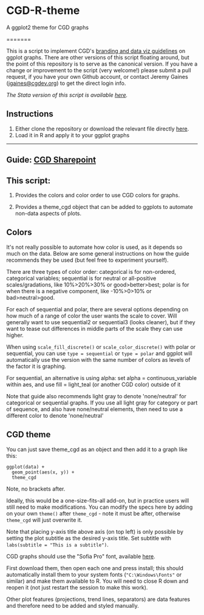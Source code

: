 # CGD-R-theme
A ggplot2 theme for CGD graphs


=======

This is a script to implement CGD's [branding and data viz guidelines](https://centerforglobaldevelop.sharepoint.com/:b:/r/sites/fileshare/Shared%20Documents/NDrive/Communications/CGD%20Branding%20Materials/CGD-Data-Viz-Style-Guide.pdf?csf=1&web=1&e=H081DY) on ggplot graphs. There are other versions of this script floating around, but the point of this repository is to serve as the canonical version. If you have a change or improvement to the script (very welcome!) please submit a pull request, if you have your own Github account, or contact Jeremy Gaines (jgaines@cgdev.org) to get the direct login info.

*The Stata version of this script is available [here](https://github.com/cgdevDC/CGD-stata-scheme).*

## Instructions

1. Either clone the repository or download the relevant file directly [here](https://github.com/cgdevDC/CGD-R-theme/blob/main/theme_cgd.R).
2. Load it in R and apply it to your ggplot graphs

---

## Guide: [CGD Sharepoint](https://centerforglobaldevelop.sharepoint.com/sites/fileshare/Shared%20Documents/Forms/AllItems.aspx?ga=1&id=%2Fsites%2Ffileshare%2FShared%20Documents%2FNDrive%2FCommunications%2FCGD%20Branding%20Materials%2FCGD%2DData%2DViz%2DStyle%2DGuide%2Epdf&viewid=23e5bfee%2D12a8%2D4a15%2Dac13%2Dfba17c53a2db&parent=%2Fsites%2Ffileshare%2FShared%20Documents%2FNDrive%2FCommunications%2FCGD%20Branding%20Materials)


## This script:

1) Provides the colors and color order to use CGD colors for graphs. 

2) Provides a theme_cgd object that can be added to ggplots to automate non-data aspects of plots.


## Colors 

It's not really possible to automate how color is used, as it depends so
much on the data. Below are some general instructions on how the guide
recommends they be used (but feel free to experiment yourself).

There are three types of color order: categorical is for non-ordered, categorical
variables; sequential is for neutral or all-positive scales/gradations,
like 10%>20%>30% or good>better>best; polar is for when there is a negative
component, like -10%>0>10% or bad>neutral>good.

For each of sequential and polar, there are several options depending on how
much of a range of color the user wants the scale to cover. Will generally
want to use sequential2 or sequential3 (looks cleaner), but if they want to
tease out differences in middle parts of the scale they can use higher.

When using `scale_fill_discrete()` or `scale_color_discrete()` with polar or sequential,
you can use `type = sequential` or `type = polar` and ggplot will automatically
use the version with the same number of colors as levels of the factor it is graphing.

For sequential, an alternative is using alpha: set alpha = continuous_variable within aes,
and use fill = light_teal (or another CGD color) outside of it

Note that guide also recommends light gray to denote 'none/neutral' for categorical
or sequential graphs. If you use all light gray for category or part of sequence,
and also have none/neutral elements, then need to use a different color to denote 'none/neutral'



## CGD theme

You can just save theme_cgd as an object and then add it to a graph like this:

```
ggplot(data) +
  geom_point(aes(x, y)) +
  theme_cgd
```

Note, no brackets after.

Ideally, this would be a one-size-fits-all add-on, but in practice users
will still need to make modifications. You can modify the specs here by adding 
on your own `theme()` after `theme_cgd` - note it must be after, otherwise `theme_cgd`
will just overwrite it.

Note that placing y-axis title above axis (on top left) is only possible by
setting the plot subtitle as the desired y-axis title. Set subtitle with
`labs(subtitle = "This is a subtitle")`.

CGD graphs should use the "Sofia Pro" font, available [here](https://centerforglobaldevelop.sharepoint.com/sites/fileshare/Shared%20Documents/Forms/AllItems.aspx?ga=1&id=%2Fsites%2Ffileshare%2FShared%20Documents%2FNDrive%2FCommunications%2FCGD%20Branding%20Materials%2FCGD%20Fonts&viewid=23e5bfee%2D12a8%2D4a15%2Dac13%2Dfba17c53a2db).

First download them, then open each one and press install; this should automatically
install them to your system fonts (`"C:\Windows\Fonts"` or similar) and make
them available to R. You will need to close R down and reopen it (not just restart the session to make this work).

Other plot features (projections, trend lines, separators) are data features
and therefore need to be added and styled manually.
